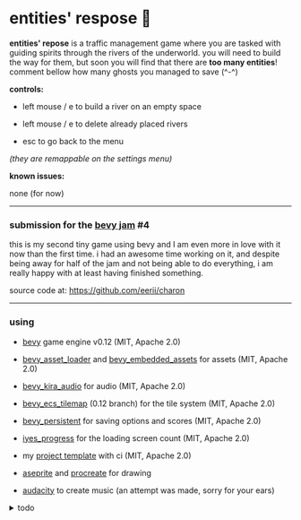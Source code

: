 # entities' respose 🚣

**entities' repose** is a traffic management game where you are tasked with guiding spirits through the rivers of the underworld. you will need to build the way for them, but soon you will find that there are **too many entities**! comment bellow how many ghosts you managed to save (^-^)

**controls:**

- left mouse / e to build a river on an empty space

- left mouse / e to delete already placed rivers

- esc to go back to the menu

*(they are remappable on the settings menu)*

**known issues:** 

none (for now)

---

### submission for the [bevy jam](https://itch.io/jam/bevy-jam-4) #4

this is my second tiny game using bevy and I am even more in love with it now than the first time. i had an awesome time working on it, and despite being away for half of the jam and not being able to do everything, i am really happy with at least having finished something.

source code at: <https://github.com/eerii/charon>

---

### using

- [bevy](https://github.com/bevyengine/bevy) game engine v0.12 (MIT, Apache 2.0)

- [bevy_asset_loader](https://github.com/NiklasEi/bevy_asset_loader) and [bevy_embedded_assets](https://github.com/vleue/bevy_embedded_assets) for assets (MIT, Apache 2.0)

- [bevy_kira_audio](https://github.com/NiklasEi/bevy_kira_audio) for audio (MIT, Apache 2.0)

- [bevy_ecs_tilemap](https://github.com/StarArawn/bevy_ecs_tilemap) (0.12 branch) for the tile system (MIT, Apache 2.0)

- [bevy_persistent](https://github.com/umut-sahin/bevy-persistent) for saving options and scores (MIT, Apache 2.0)

- [iyes_progress](https://github.com/IyesGames/iyes_progress) for the loading screen count (MIT, Apache 2.0)

- my [project template](https://github.com/eerii/hello-bevy) with ci (MIT, Apache 2.0)

- [aseprite](https://www.aseprite.org/) and [procreate](https://procreate.com/) for drawing

- [audacity](https://github.com/audacity/audacity) to create music (an attempt was made, sorry for your ears)

<details>
    <summary>todo</summary>

- [x] base systems (finde) 0.1
    - [x] compile and test builds (web, local)
    - [x] tilemap basics
    - [x] draw tiles
    - [x] spawn entities
    - [x] basic pathfinding

- [x] improved core (jue, vie) 0.2
    - [x] improved pathfinding
    - [x] bouncy collisions
    - [x] autotile shapes

- [x] mvp gameplay loop (sab mañ) 0.3
    - [x] game score
    - [x] multiple start/end points
    - [x] spawn end points
    - [x] lose timer and visual feedback

- [x] important tweaks (dom) 0.4
    - [x] add sprites
    - [x] zoom out screen
    - [x] limited path tiles
    - [x] overlay ui

- [ ] new features (lun)
    - [x] end screen (win/lose)
    - [x] restart game
    - [x] main menu with image
    - [x] music 
    - [x] tutorial text
    - [x] fullscreen
    - [x] let the player know no tiles left
    - [ ] sounds (ui, entities)
    - [ ] initial text when less than 30 entities 

- [ ] playtesting and bugfixing (lun)
    - [x] review settings menu
    - [ ] profiling and optimization

- [ ] presentation (lun)
    - [x] write readme
    - [x] write jam page
    - [ ] submit game

- [ ] would be nice (???)
    - [x] animations
    - [ ] other river types + bridges
    - [ ] other spirit behaviour
    - [ ] better path drawing 
    - [ ] alternate paths
    - [ ] improve lose timer
    - [ ] spirit dialogues
    - [ ] tweening and animation
    - [ ] tiles only despawn after no entities are in them

</details>
